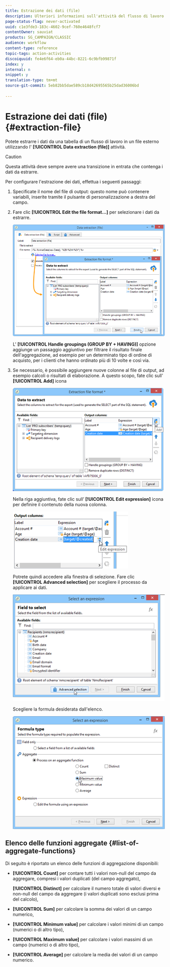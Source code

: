 ```yaml
---
title: Estrazione dei dati (file)
description: Ulteriori informazioni sull'attività del flusso di lavoro di estrazione dei dati (file).
page-status-flag: never-activated
uuid: c1e3fde3-183c-4602-9cef-760e4648fcf7
contentOwner: sauviat
products: SG_CAMPAIGN/CLASSIC
audience: workflow
content-type: reference
topic-tags: action-activities
discoiquuid: fe4e6f64-eb0a-44bc-8221-6c9bfb99871f
index: y
internal: n
snippet: y
translation-type: tm+mt
source-git-commit: 5eb82bb5dae589cb18d42695565b25dad36006bd

---
```



# Estrazione dei dati (file){#extraction-file}

Potete estrarre i dati da una tabella di un flusso di lavoro in un file esterno utilizzando l&#39; **[!UICONTROL Data extraction (file)]** attività.

>[!CAUTION]
>
>Questa attività deve sempre avere una transizione in entrata che contenga i dati da estrarre.

Per configurare l&#39;estrazione dei dati, effettua i seguenti passaggi:

1. Specificate il nome del file di output: questo nome può contenere variabili, inserite tramite il pulsante di personalizzazione a destra del campo.
1. Fare clic **[!UICONTROL Edit the file format...]** per selezionare i dati da estrarre.

   ![](assets/s_advuser_extract_file_param.png)

   L&#39; **[!UICONTROL Handle groupings (GROUP BY + HAVING)]** opzione aggiunge un passaggio aggiuntivo per filtrare il risultato finale dell&#39;aggregazione, ad esempio per un determinato tipo di ordine di acquisto, per i clienti che hanno ordinato più di 10 volte e così via.

1. Se necessario, è possibile aggiungere nuove colonne al file di output, ad esempio calcoli o risultati di elaborazione. A questo scopo, fate clic sull&#39; **[!UICONTROL Add]** icona

   ![](assets/s_advuser_extract_file_add_col.png)

   Nella riga aggiuntiva, fate clic sull’ **[!UICONTROL Edit expression]** icona per definire il contenuto della nuova colonna.

   ![](assets/s_advuser_extract_file_add_exp.png)

   Potrete quindi accedere alla finestra di selezione. Fare clic **[!UICONTROL Advanced selection]** per scegliere il processo da applicare ai dati.

   ![](assets/s_advuser_extract_file_advanced_selection.png)

   Scegliere la formula desiderata dall&#39;elenco.

   ![](assets/s_advuser_extract_file_agregate_values.png)

## Elenco delle funzioni aggregate {#list-of-aggregate-functions}

Di seguito è riportato un elenco delle funzioni di aggregazione disponibili:

* **[!UICONTROL Count]** per contare tutti i valori non-null del campo da aggregare, compresi i valori duplicati (del campo aggregato),

   **[!UICONTROL Distinct]** per calcolare il numero totale di valori diversi e non-null del campo da aggregare (i valori duplicati sono esclusi prima del calcolo),

* **[!UICONTROL Sum]** per calcolare la somma dei valori di un campo numerico,
* **[!UICONTROL Minimum value]** per calcolare i valori minimi di un campo (numerici o di altro tipo),
* **[!UICONTROL Maximum value]** per calcolare i valori massimi di un campo (numerici o di altro tipo),
* **[!UICONTROL Average]** per calcolare la media dei valori di un campo numerico.

